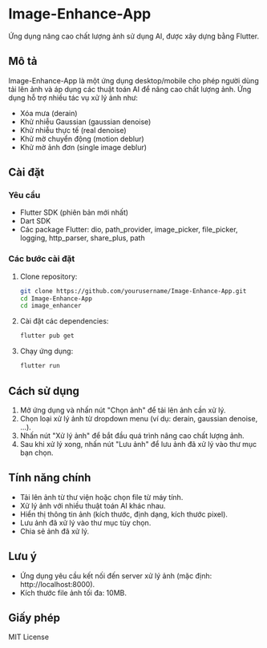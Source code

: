 # Image-Enhance-App

Ứng dụng nâng cao chất lượng ảnh sử dụng AI, được xây dựng bằng Flutter.

## Mô tả

Image-Enhance-App là một ứng dụng desktop/mobile cho phép người dùng tải lên ảnh và áp dụng các thuật toán AI để nâng cao chất lượng ảnh. Ứng dụng hỗ trợ nhiều tác vụ xử lý ảnh như:
- Xóa mưa (derain)
- Khử nhiễu Gaussian (gaussian denoise)
- Khử nhiễu thực tế (real denoise)
- Khử mờ chuyển động (motion deblur)
- Khử mờ ảnh đơn (single image deblur)

## Cài đặt

### Yêu cầu
- Flutter SDK (phiên bản mới nhất)
- Dart SDK
- Các package Flutter: dio, path_provider, image_picker, file_picker, logging, http_parser, share_plus, path

### Các bước cài đặt
1. Clone repository:
   ```bash
   git clone https://github.com/yourusername/Image-Enhance-App.git
   cd Image-Enhance-App
   cd image_enhancer
   ```
2. Cài đặt các dependencies:
   ```bash
   flutter pub get
   ```
3. Chạy ứng dụng:
   ```bash
   flutter run
   ```

## Cách sử dụng
1. Mở ứng dụng và nhấn nút "Chọn ảnh" để tải lên ảnh cần xử lý.
2. Chọn loại xử lý ảnh từ dropdown menu (ví dụ: derain, gaussian denoise, ...).
3. Nhấn nút "Xử lý ảnh" để bắt đầu quá trình nâng cao chất lượng ảnh.
4. Sau khi xử lý xong, nhấn nút "Lưu ảnh" để lưu ảnh đã xử lý vào thư mục bạn chọn.

## Tính năng chính
- Tải lên ảnh từ thư viện hoặc chọn file từ máy tính.
- Xử lý ảnh với nhiều thuật toán AI khác nhau.
- Hiển thị thông tin ảnh (kích thước, định dạng, kích thước pixel).
- Lưu ảnh đã xử lý vào thư mục tùy chọn.
- Chia sẻ ảnh đã xử lý.

## Lưu ý
- Ứng dụng yêu cầu kết nối đến server xử lý ảnh (mặc định: http://localhost:8000).
- Kích thước file ảnh tối đa: 10MB.

## Giấy phép
MIT License
